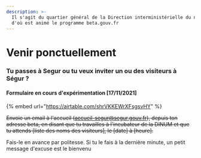 ```yaml
---
description: >-
  Il s'agit du quartier général de la Direction interministérielle du numérique
  d'où est animé le programme beta.gouv.fr
---
```


# Venir ponctuellement



### Tu passes à Segur ou tu veux inviter un ou des visiteurs à Ségur ?

#### Formulaire en cours d'expérimentation \[17/11/2021]

{% embed url="https://airtable.com/shrVKKEWrXFsgsvHY" %}

~~Envoie un email à l'accueil (accueil-segur@segur.gouv.fr), depuis ton adresse beta, en disant que tu travailles à l'incubateur de la DINUM et que tu attends \[liste des noms des visiteurs], le \[date] à \[heure].~~

Fais-le en avance par politesse. Si tu le fais à la dernière minute, un petit message d'excuse est le bienvenu

###
